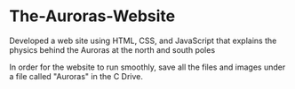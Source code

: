 # The-Auroras-Website
Developed a web site using HTML, CSS, and JavaScript that explains the physics behind the Auroras at the north and south poles

In order for the website to run smoothly, save all the files and images under a file called "Auroras" in the C Drive. 
